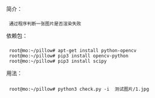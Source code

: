 简介：
####
     通过程序判断一张图片是否渲染失败
依赖包：
#####
     root@mo:~/pillow# apt-get install python-opencv
     root@mo:~/pillow# pip3 install opencv-python
     root@mo:~/pillow# pip3 install scipy
 
用法：
#####
     root@mo:~/pillow# python3 check.py -i  测试图片/1.jpg
